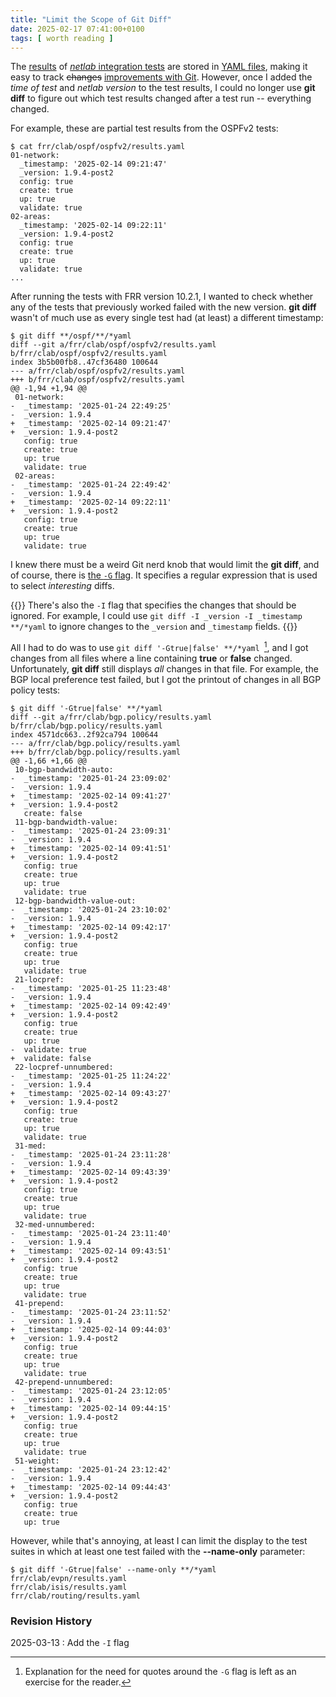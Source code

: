```yaml
---
title: "Limit the Scope of Git Diff"
date: 2025-02-17 07:41:00+0100
tags: [ worth reading ]
---
```

The [results](https://tests.netlab.tools/) of [_netlab_ integration tests](https://github.com/ipspace/netlab/tree/dev/tests/integration) are stored in [YAML files](https://github.com/ipspace/netlab/tree/integration_tests), making it easy to track ~~changes~~ [improvements with Git](https://github.com/ipspace/netlab/commits/integration_tests/). However, once I added the _time of test_ and _netlab version_ to the test results, I could no longer use **git diff** to figure out which test results changed after a test run -- everything changed.

For example, these are partial test results from the OSPFv2 tests:
<!--more-->
```
$ cat frr/clab/ospf/ospfv2/results.yaml
01-network:
  _timestamp: '2025-02-14 09:21:47'
  _version: 1.9.4-post2
  config: true
  create: true
  up: true
  validate: true
02-areas:
  _timestamp: '2025-02-14 09:22:11'
  _version: 1.9.4-post2
  config: true
  create: true
  up: true
  validate: true
...
```

After running the tests with FRR version 10.2.1, I wanted to check whether any of the tests that previously worked failed with the new version. **git diff** wasn't of much use as every single test had (at least) a different timestamp:

```
$ git diff **/ospf/**/*yaml
diff --git a/frr/clab/ospf/ospfv2/results.yaml b/frr/clab/ospf/ospfv2/results.yaml
index 3b5b00fb8..47cf36480 100644
--- a/frr/clab/ospf/ospfv2/results.yaml
+++ b/frr/clab/ospf/ospfv2/results.yaml
@@ -1,94 +1,94 @@
 01-network:
-  _timestamp: '2025-01-24 22:49:25'
-  _version: 1.9.4
+  _timestamp: '2025-02-14 09:21:47'
+  _version: 1.9.4-post2
   config: true
   create: true
   up: true
   validate: true
 02-areas:
-  _timestamp: '2025-01-24 22:49:42'
-  _version: 1.9.4
+  _timestamp: '2025-02-14 09:22:11'
+  _version: 1.9.4-post2
   config: true
   create: true
   up: true
   validate: true
```

I knew there must be a weird Git nerd knob that would limit the **git diff**, and of course, there is [the `-G` flag](https://git-scm.com/docs/git-diff). It specifies a regular expression that is used to select *interesting* diffs.

{{<note info>}}
There's also the `-I` flag that specifies the changes that should be ignored. For example, I could use `git diff -I _version -I _timestamp **/*yaml` to ignore changes to the `_version` and `_timestamp` fields.
{{</note>}}

All I had to do was to use `git diff '-Gtrue|false' **/*yaml `[^ER], and I got changes from all files where a line containing **true** or **false** changed. Unfortunately, **git diff** still displays _all_ changes in that file. For example, the BGP local preference test failed, but I got the printout of changes in all BGP policy tests:

[^ER]: Explanation for the need for quotes around the `-G` flag is left as an exercise for the reader.

```
$ git diff '-Gtrue|false' **/*yaml
diff --git a/frr/clab/bgp.policy/results.yaml b/frr/clab/bgp.policy/results.yaml
index 4571dc663..2f92ca794 100644
--- a/frr/clab/bgp.policy/results.yaml
+++ b/frr/clab/bgp.policy/results.yaml
@@ -1,66 +1,66 @@
 10-bgp-bandwidth-auto:
-  _timestamp: '2025-01-24 23:09:02'
-  _version: 1.9.4
+  _timestamp: '2025-02-14 09:41:27'
+  _version: 1.9.4-post2
   create: false
 11-bgp-bandwidth-value:
-  _timestamp: '2025-01-24 23:09:31'
-  _version: 1.9.4
+  _timestamp: '2025-02-14 09:41:51'
+  _version: 1.9.4-post2
   config: true
   create: true
   up: true
   validate: true
 12-bgp-bandwidth-value-out:
-  _timestamp: '2025-01-24 23:10:02'
-  _version: 1.9.4
+  _timestamp: '2025-02-14 09:42:17'
+  _version: 1.9.4-post2
   config: true
   create: true
   up: true
   validate: true
 21-locpref:
-  _timestamp: '2025-01-25 11:23:48'
-  _version: 1.9.4
+  _timestamp: '2025-02-14 09:42:49'
+  _version: 1.9.4-post2
   config: true
   create: true
   up: true
-  validate: true
+  validate: false
 22-locpref-unnumbered:
-  _timestamp: '2025-01-25 11:24:22'
-  _version: 1.9.4
+  _timestamp: '2025-02-14 09:43:27'
+  _version: 1.9.4-post2
   config: true
   create: true
   up: true
   validate: true
 31-med:
-  _timestamp: '2025-01-24 23:11:28'
-  _version: 1.9.4
+  _timestamp: '2025-02-14 09:43:39'
+  _version: 1.9.4-post2
   config: true
   create: true
   up: true
   validate: true
 32-med-unnumbered:
-  _timestamp: '2025-01-24 23:11:40'
-  _version: 1.9.4
+  _timestamp: '2025-02-14 09:43:51'
+  _version: 1.9.4-post2
   config: true
   create: true
   up: true
   validate: true
 41-prepend:
-  _timestamp: '2025-01-24 23:11:52'
-  _version: 1.9.4
+  _timestamp: '2025-02-14 09:44:03'
+  _version: 1.9.4-post2
   config: true
   create: true
   up: true
   validate: true
 42-prepend-unnumbered:
-  _timestamp: '2025-01-24 23:12:05'
-  _version: 1.9.4
+  _timestamp: '2025-02-14 09:44:15'
+  _version: 1.9.4-post2
   config: true
   create: true
   up: true
   validate: true
 51-weight:
-  _timestamp: '2025-01-24 23:12:42'
-  _version: 1.9.4
+  _timestamp: '2025-02-14 09:44:43'
+  _version: 1.9.4-post2
   config: true
   create: true
   up: true
```

However, while that's annoying, at least I can limit the display to the test suites in which at least one test failed with the **--name-only** parameter:

```
$ git diff '-Gtrue|false' --name-only **/*yaml
frr/clab/evpn/results.yaml
frr/clab/isis/results.yaml
frr/clab/routing/results.yaml
```

### Revision History

2025-03-13
: Add the `-I` flag
